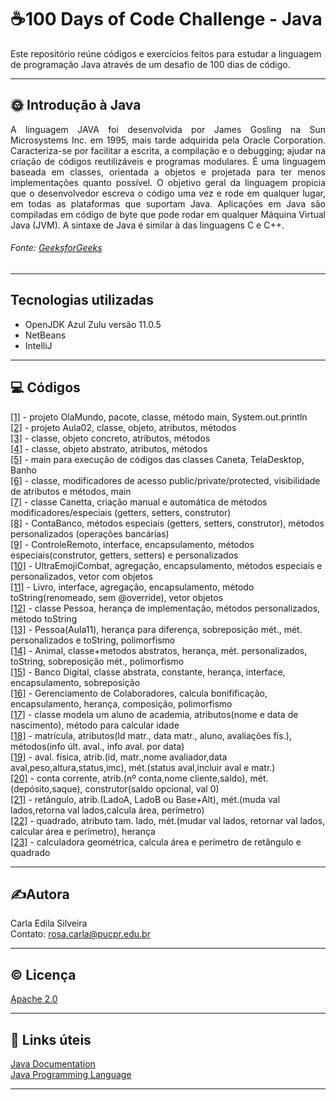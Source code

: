# ☕100 Days of Code Challenge - Java

Este repositório reúne códigos e exercícios feitos para estudar a linguagem de programação Java através de um desafio de 100 dias de código.

---  

## 🌞 **Introdução à Java**  
<p align="justify"> 
A linguagem JAVA foi desenvolvida por James Gosling na Sun Microsystems Inc. em 1995, mais tarde adquirida pela Oracle Corporation. 
Caracteriza-se por facilitar a escrita, a compilação e o debugging; ajudar na criação de códigos reutilizáveis e programas modulares.
É uma linguagem baseada em classes, orientada a objetos e projetada para ter menos implementações quanto possível. O objetivo geral
da linguagem propicia que o desenvolvedor escreva o código uma vez e rode em qualquer lugar, em todas as plataformas que suportam 
Java. Aplicações em Java são compiladas em código de byte que pode rodar em qualquer Máquina Virtual Java (JVM). A sintaxe de Java
é similar à das linguagens C e C++.   
</p>  

###### Fonte: [GeeksforGeeks](https://www.geeksforgeeks.org/java/?ref=shm)

---  

## Tecnologias utilizadas  

- OpenJDK Azul Zulu versão 11.0.5  
- NetBeans  
- IntelliJ  

---  

## 💻 Códigos  
  
[[1]](https://github.com/rosacarla/100-days-of-code-challenge-Java/blob/main/OlaMundo/src/main/java/olamundo/OlaMundo.java) - projeto OlaMundo, pacote, classe, método main, System.out.println  
[[2]](https://github.com/rosacarla/100-days-of-code-challenge-Java/blob/main/Aula02/src/main/java/aula02/Caneta.java) - projeto Aula02, classe, objeto, atributos, métodos  
[[3]](https://github.com/rosacarla/100-days-of-code-challenge-Java/blob/main/Aula02/src/main/java/aula02/TelaDesktop.java) - classe, objeto concreto, atributos, métodos  
[[4]](https://github.com/rosacarla/100-days-of-code-challenge-Java/blob/main/Aula02/src/main/java/aula02/Banho.java) - classe, objeto abstrato, atributos, métodos  
[[5]](https://github.com/rosacarla/100-days-of-code-challenge-Java/blob/main/Aula02/src/main/java/aula02/Aula02.java) - main para execução de códigos das classes Caneta, TelaDesktop, Banho  
[[6]](https://github.com/rosacarla/100-days-of-code-challenge-Java/blob/main/Aula02/src/main/java/aula02/Aula03.java) - classe, modificadores de acesso public/private/protected, visibilidade de atributos e métodos, main   
[[7]](https://github.com/rosacarla/100-days-of-code-challenge-Java/tree/main/Aula04/src/main/java/aula04) - classe Canetta, criação manual e automática de métodos modificadores/especiais (getters, setters, construtor)  
[[8]](https://github.com/rosacarla/100-days-of-code-challenge-Java/tree/main/Aula05/src/main/java/Aula05) - ContaBanco, métodos especiais (getters, setters, construtor), métodos personalizados (operações bancárias)  
[[9]](https://github.com/rosacarla/100-days-of-code-challenge-Java/tree/main/Aula06/src/main/java/Aula06) - ControleRemoto, interface, encapsulamento, métodos especiais(construtor, getters, setters) e personalizados  
[[10]](https://github.com/rosacarla/100-days-of-code-challenge-Java/tree/main/UltraEmojiCombat/src/main/java/ultraemojicombat) - UltraEmojiCombat, agregação, encapsulamento, métodos especiais e personalizados, vetor com objetos  
[[11]](https://github.com/rosacarla/100-days-of-code-challenge-Java/tree/main/BookProject/src/book/project) - Livro, interface, agregação, encapsulamento, método toString(renomeado, sem @override), vetor objetos  
[[12]](https://github.com/rosacarla/100-days-of-code-challenge-Java/tree/main/ProjetoPessoas/src/projeto/pessoas) - classe Pessoa, herança de implementação, métodos personalizados, método toString  
[[13]](https://github.com/rosacarla/100-days-of-code-challenge-Java/tree/main/Aula11/src/aula11/projeto) - Pessoa(Aula11), herança para diferença, sobreposição mét., mét. personalizados e toString, polimorfismo  
[[14]](https://github.com/rosacarla/100-days-of-code-challenge-Java/tree/main/Aula12/src/aula12/projeto) - Animal, classe+metodos abstratos, herança, mét. personalizados, toString, sobreposição mét., polimorfismo  
[[15]](https://github.com/rosacarla/Banco-digital-com-Java-POO/tree/master/digital-bank-challenge/src/dio/com/digital/bank) - Banco Digital, classe abstrata, constante, herança, interface, encapsulamento, sobreposição  
[[16]](https://github.com/rosacarla/Mentoria-GFT-orientacao-a-objetos-Java/tree/master/src/me/dio) - Gerenciamento de Colaboradores, calcula bonifificação, encapsulamento, herança, composição, polimorfismo  
[[17]](https://github.com/rosacarla/Mentoria-GFT-orientacao-a-objetos-Java/blob/master/java-classes-poo/src/dio/com/java/Customer.java) - classe modela um aluno de academia, atributos(nome e data de nascimento), método para calcular idade  
[[18]](https://github.com/rosacarla/Mentoria-GFT-orientacao-a-objetos-Java/blob/master/java-classes-poo/src/dio/com/java/Enrollment.java) - matrícula, atributos(Id matr., data matr., aluno, avaliações fís.), métodos(info últ. aval., info aval. por data)  
[[19]](https://github.com/rosacarla/Mentoria-GFT-orientacao-a-objetos-Java/blob/master/java-classes-poo/src/dio/com/java/Assessment.java) - aval. física, atrib.(id, matr.,nome avaliador,data aval,peso,altura,status,imc), mét.(status aval,incluir aval e matr.)  
[[20]](https://github.com/rosacarla/Mentoria-GFT-orientacao-a-objetos-Java/blob/master/java-classes-poo/src/dio/com/java/CurrentAccount.java) - conta corrente, atrib.(nº conta,nome cliente,saldo), mét.(depósito,saque), construtor(saldo opcional, val 0)  
[[21]](https://github.com/rosacarla/Mentoria-GFT-orientacao-a-objetos-Java/blob/master/java-classes-poo/src/dio/com/java/Rectangle.java) - retângulo, atrib.(LadoA, LadoB ou Base+Alt), mét.(muda val lados,retorna val lados,calcula área, perímetro)  
[[22]](https://github.com/rosacarla/Mentoria-GFT-orientacao-a-objetos-Java/blob/master/java-classes-poo/src/dio/com/java/Square.java) - quadrado, atributo tam. lado, mét.(mudar val lados, retornar val lados, calcular área e perímetro), herança  
[[23]](https://github.com/rosacarla/Mentoria-GFT-orientacao-a-objetos-Java/blob/master/java-classes-poo/src/dio/com/java/GeometricCalculations.java) - calculadora geométrica, calcula área e perímetro de retângulo e quadrado  


---   


## ✍️Autora  

Carla Edila Silveira  
Contato: rosa.carla@pucpr.edu.br  

---  

## ©️ Licença  

[Apache 2.0](https://choosealicense.com/licenses/apache-2.0/)  

---  

## 🔗 Links úteis  

[Java Documentation](https://docs.oracle.com/en/java/)  
[Java Programming Language](https://www.geeksforgeeks.org/java/)  

---  
